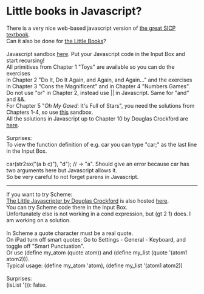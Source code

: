 # Little books in Javascript?
There is a very nice web-based javascript version of <a href="https://sourceacademy.org/sicpjs/index">
the great SICP textbook</a>.<br>
Can it also be done for 
<a href="https://mitpress.mit.edu/little-books-on-big-topics-in-computer-science/">the Little Books</a>?<br>
<br>
Javascript sandbox <a href="https://joostjacob.github.io/Little/toys.html">here</a>. Put your Javascript code 
in the Input Box and start recursing!<br>
All primitives from Chapter 1 "Toys" are available so you can do the exercises<br>
in Chapter 2 "Do It, Do It Again, and Again, and Again..." and the exercises in Chapter 3 "Cons the Magnificent" and in Chapter 4 "Numbers Games".<br>
Do not use "or" in Chapter 2, instead use || in Javascript. Same for "and" and &&.<br>
For Chapter 5 "*Oh My Gawd*: It's Full of Stars", you need the solutions from Chapters 1-4, so use
<a href="https://joostjacob.github.io/Little/chapter5.html">this</a> sandbox.<br>
All the solutions in Javascript up to Chapter 10 by Douglas Crockford are
<a href="https://joostjacob.github.io/Little/little.js">here</a>.<br>
<br>
Surprises:<br>
To view the function definition of e.g. car you can type "car;" as the last line in the Input Box.<br>
<br>
car(str2sx("(a b c)"), "d");  // -> "a". Should give an error because car has two arguments here but Javascript allows it.<br>
So be very careful to not forget parens in Javascript.<br>
<hr>
If you want to try Scheme:<br>
<a href="https://www.crockford.com/little.html">The Little Javascripter by Douglas Crockford</a> 
is also hosted <a href="https://joostjacob.github.io/Little/ljs.html">here</a>.<br>
You can try Scheme code there in the Input Box.<br>
Unfortunately else is not working in a cond expression, but (gt 2 1) does. I am working on a solution.<br>
<br>
In Scheme a quote character must be a real quote. <br>
On iPad turn off smart quotes: Go to Settings - General - Keyboard, and toggle off "Smart Punctuation".<br>
Or use (define my_atom (quote atom)) and (define my_list (quote '(atom1 atom2))).<br>
Typical usage: (define my_atom 'atom), (define my_list '(atom1 atom2))<br>
<br>
Surprises:<br>
(isList '()): false.
